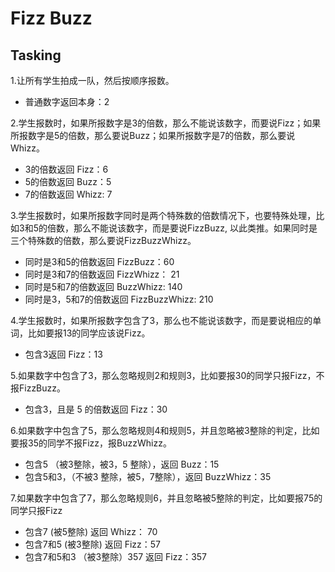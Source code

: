 # Fizz Buzz

## Tasking
1.让所有学生拍成一队，然后按顺序报数。
- 普通数字返回本身：2

2.学生报数时，如果所报数字是3的倍数，那么不能说该数字，而要说Fizz；如果所报数字是5的倍数，那么要说Buzz；如果所报数字是7的倍数，那么要说Whizz。
- 3的倍数返回 Fizz：6
- 5的倍数返回 Buzz：5
- 7的倍数返回 Whizz: 7

3.学生报数时，如果所报数字同时是两个特殊数的倍数情况下，也要特殊处理，比如3和5的倍数，那么不能说该数字，而是要说FizzBuzz, 以此类推。如果同时是三个特殊数的倍数，那么要说FizzBuzzWhizz。
- 同时是3和5的倍数返回 FizzBuzz：60
- 同时是3和7的倍数返回 FizzWhizz： 21
- 同时是5和7的倍数返回 BuzzWhizz: 140
- 同时是3，5和7的倍数返回 FizzBuzzWhizz: 210

4.学生报数时，如果所报数字包含了3，那么也不能说该数字，而是要说相应的单词，比如要报13的同学应该说Fizz。
- 包含3返回 Fizz：13

5.如果数字中包含了3，那么忽略规则2和规则3，比如要报30的同学只报Fizz，不报FizzBuzz。
- 包含3，且是 5 的倍数返回 Fizz：30

6.如果数字中包含了5，那么忽略规则4和规则5，并且忽略被3整除的判定，比如要报35的同学不报Fizz，报BuzzWhizz。
- 包含5 （被3整除，被3，5 整除），返回 Buzz：15
- 包含5和3，（不被3 整除，被5，7整除），返回 BuzzWhizz：35

7.如果数字中包含了7，那么忽略规则6，并且忽略被5整除的判定，比如要报75的同学只报Fizz
- 包含7 (被5整除) 返回 Whizz： 70
- 包含7和5 (被3整除) 返回 Fizz：57
- 包含7和5和3 （被3整除）357 返回 Fizz：357
